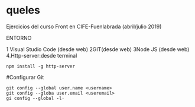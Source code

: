 # queles

Ejercicios del curso Front en CIFE-Fuenlabrada (abril/julio 2019)

ENTORNO

1 Visual Studio Code (desde web)
2GIT(desde web)
3Node JS (desde web)
4.Http-server:desde terminal
```shell
npm install -g http-server
```

#Configurar Git
```shell
git config --global user.name <username>
git config --globa user.email <useremail>
gi config --global -l·
```